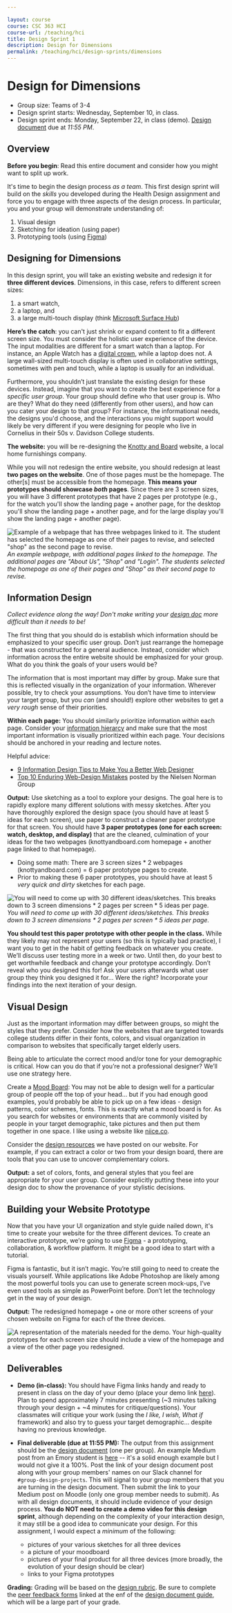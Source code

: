 ```yaml
---

layout: course
course: CSC 363 HCI
course-url: /teaching/hci
title: Design Sprint 1
description: Design for Dimensions
permalink: /teaching/hci/design-sprints/dimensions
---
```


# Design for Dimensions

* Group size: Teams of 3-4
* Design sprint starts: Wednesday, September 10, in class.
* Design sprint ends: Monday, September 22, in class (demo). [Design document](/teaching/hci/design-doc) due at *11:55 PM*. 

## Overview 

**Before you begin**: Read this entire document and consider how you might want to split up work.

It's time to begin the design process *as a team*. This first design sprint will build on the *skills* you developed
during the Health Design assignment and force you to engage with three aspects of the design process. In particular, you and your group will demonstrate understanding of:
1. Visual design
2. Sketching for ideation (using paper)
3. Prototyping tools (using [Figma](https://www.figma.com/))


## Designing for Dimensions
In this design sprint, you will take an existing website and redesign it for **three different devices**. Dimensions, in this case, refers to different screen sizes:
1. a smart watch,
2. a laptop, and
3. a large multi-touch display (think [Microsoft Surface Hub](https://www.microsoft.com/en-us/surface/business/surface-hub-3))

**Here’s the catch**: you can't just shrink or expand content to fit a different screen size. You must consider the holistic user experience of the device. The input modalities are different for a smart watch than a laptop. For instance, an Apple Watch has a [digital crown](https://www.youtube.com/watch?v=aPN13ULL0k4), while a laptop does not. A large wall-sized multi-touch display is often used in collaborative settings, sometimes with pen and touch, while a laptop is usually for an individual.

Furthermore, you shouldn’t just translate the existing design for these devices. Instead, imagine that you want to create the best experience for a *specific user group*. Your group should define who that user group is. Who are they? What do they need (differently from other users), and how can you cater your design to that group? For instance, the informational needs, the designs you'd choose, and the interactions you might support would likely be very different if you were designing for people who live in Cornelius in their 50s v. Davidson College students.

<!-- The website: you will be re-designing something near and dear to all our hearts. In the past, I have assigned websites for Atlanta-based businesses and organizations, including Emory Computer Science department website, Dave's Cosmic Subs in Emory Village, or Atlanta's Fox Theatre. This semester, you will choose the website of a local Atlanta business. Pick an organization or business that you and your groupmates care about, but don't spend too long deciding! -->
**The website:** you will be re-designing the [Knotty and Board](https://www.knottyandboard.com/) website, a local home furnishings company.

While you will not redesign the entire website, you should redesign at least **two pages on the website**. One of those pages must be the homepage. The other[s] must be accessible from the homepage. **This means your prototypes should showcase *both* pages**. Since there are 3 screen sizes, you will have 3 different prototypes that have 2 pages per prototype (e.g., for the watch you'll show the landing page + another page, for the desktop you'll show the landing page + another page, and for the large display you'll show the landing page + another page).

![Example of a webpage that has three webpages linked to it. The student has selected the homepage as one of their pages to revise, and selected "shop" as the second page to revise.](/teaching/hci/images/two-webpages.svg)
*An example webpage, with additional pages linked to the homepage. The additional pages are "About Us", "Shop" and "Login". The students selected the homepage as one of their pages and "Shop" as their second page to revise.*

## Information Design

*Collect evidence along the way! Don't make writing your [design doc](/teaching/hci/design-doc) more difficult than it needs to be!*

The first thing that you should do is establish which information should be emphasized to your specific user group. Don’t just rearrange the homepage - that was constructed for a general audience. Instead, consider which information across the entire website should be emphasized for your group. What do you think the goals of your users would be?

The information that is most important may differ by group. Make sure that this is reflected visually in the organization of your information. Wherever possible, try to check your assumptions. You don’t have time to interview your target group, but you *can* (and should!) explore other websites to get a *very rough* sense of their priorities.

**Within each page:** You should similarly prioritize information *within* each page. Consider your [information hierarcy](https://99designs.com/blog/tips/6-principles-of-visual-hierarchy/) and make sure that the most important information is visually prioritized within each page. Your decisions should be anchored in your reading and lecture notes.

Helpful advice:
* [9 Information Design Tips to Make You a Better Web Designer](https://design.tutsplus.com/articles/9-information-design-tips-to-make-you-a-better-web-designer--psd-1601)
* [Top 10 Enduring Web-Design Mistakes](https://www.nngroup.com/articles/top-10-enduring/) posted by the Nielsen Norman Group

**Output:** Use sketching as a tool to explore your designs. The goal here is to rapidly explore many different solutions with messy sketches. After you have thoroughly explored the design space (you should have at least 5 ideas for each screen), use paper to construct a cleaner paper prototype for that screen. You should have **3 paper prototypes (one for each screen: watch, desktop, and display)** that are the cleaned, culmination of your ideas for the two webpages (knottyandboard.com homepage + another page linked to that homepage).
* Doing some math: There are 3 screen sizes * 2 webpages (knottyandboard.com) = 6 paper prototype pages to create. 
* Prior to making these 6 paper prototypes, you should have at least 5 *very quick and dirty* sketches for each page. 

![You will need to come up with 30 different ideas/sketches. This breaks down to 3 screen dimensions * 2 pages per screen * 5 ideas per page.](/teaching/hci/images/how-many-sketches.svg)
*You will need to come up with 30 different ideas/sketches. This breaks down to 3 screen dimensions * 2 pages per screen * 5 ideas per page.*

**You should test this paper prototype with other people in the class.** While they likely may not represent your users (so this is typically bad practice), I want you to get in the habit of getting feedback on whatever you create. We’ll discuss user testing more in a week or two. Until then, do your best to get worthwhile feedback and change your prototype accordingly. Don’t reveal who you designed this for! Ask your users afterwards what user group they think you designed it for... Were the right? Incorporate your findings into the next iteration of your design.

## Visual Design
Just as the important information may differ between groups, so might the styles that they prefer. Consider how the websites that are targeted towards college students differ in their fonts, colors, and visual organization in comparison to websites that specifically target elderly users.

Being able to articulate the correct mood and/or tone for your demographic is critical. How can you do that if you’re not a professional designer? We’ll use one strategy here.

Create a [Mood Board](https://creativemarket.com/blog/mood-boards-why-and-how-to-create-them): You may not be able to design well for a particular group of people off the top of your head... but if you had enough good examples, you’d probably be able to pick up on a few ideas - design patterns, color schemes, fonts. This is exactly what a mood board is for. As you search for websites or environments that are commonly visited by people in your target demographic, take pictures and then put them together in one space. I like using a website like [niice.co](https://niice.co/).

Consider the [design resources](/teaching/hci/resources) we have posted on our website. For example, if you can extract a color or two from your design board, there are tools that you can use to uncover complementary colors.

**Output:** a set of colors, fonts, and general styles that you feel are appropriate for your user group. Consider explicitly putting these into your design doc to show the provenance of your stylistic decisions.

## Building your Website Prototype
Now that you have your UI organization and style guide nailed down, it's time to create your website for the three different devices. To create an interactive prototype, we’re going to use [Figma](https://www.figma.com/) - a prototyping, collaboration, & workflow platform. It might be a good idea to start with a tutorial.

Figma is fantastic, but it isn’t magic. You’re still going to need to create the visuals yourself. While applications like Adobe Photoshop are likely among the most powerful tools you can use to generate screen mock-ups, I’ve even used tools as simple as PowerPoint before. Don’t let the technology get in the way of your design.

**Output:** The redesigned homepage + one or more other screens of your chosen website on Figma for each of the three devices.

![A representation of the materials needed for the demo. Your high-quality prototypes for each screen size should include a view of the homepage and a view of the other page you redesigned.](/teaching/hci/images/Demos.svg)

## Deliverables
* **Demo (in-class):** You should have Figma links handy and ready to present in class on the day of your demo (place your demo link [here](https://docs.google.com/document/d/1lMmdANulEzOzAnLde3e-CRgK5IxJpyahbI81wD6S5ec/edit?usp=drive_link)). Plan to spend approximately 7 minutes presenting (~3 minutes talking through your design + ~4 minutes for critique/questions). Your classmates will critique your work (using the *I like, I wish, What if* framework) and also try to guess your target demographic… despite having no previous knowledge.

* **Final deliverable (due at 11:55 PM):** The output from this assignment should be the [design document](/teaching/hci/design-doc) (one per group). An example Medium post from an Emory student is [here](https://medium.com/@amart98/design-for-dimensions-emory-cs-department-website-makeover-6d8d7530442c) -- it's a solid enough example but I would not give it a 100%. Post the link of your design document post along with your group members' names on our Slack channel for `#group-design-projects`. This will signal to your group members that you are turning in the design document. Then submit the link to your Medium post on Moodle (only one group member needs to submit). As with all design documents, it should include evidence of your design process. **You do NOT need to create a demo video for this design sprint**, although depending on the complexity of your interaction design, it may still be a good idea to communicate your design. For this assignment, I would expect a *minimum* of the following:
    * pictures of your various sketches for all three devices
    * a picture of your moodboard
    * pictures of your final product for all three devices (more broadly, the evolution of your design should be clear)
    * links to your Figma prototypes

**Grading:** Grading will be based on the [design rubric](https://docs.google.com/spreadsheets/d/1aI9LcmVZmh_977G__U4Guz_rPRCwWZs26J_yHXbhSyY/edit?usp=sharing). Be sure to complete the [peer feedback forms](https://forms.gle/4TgYVtRABUdqjeZX7) linked
at the enf of the [design document guide](/teaching/hci/design-doc), which will be a large part of your grade. 